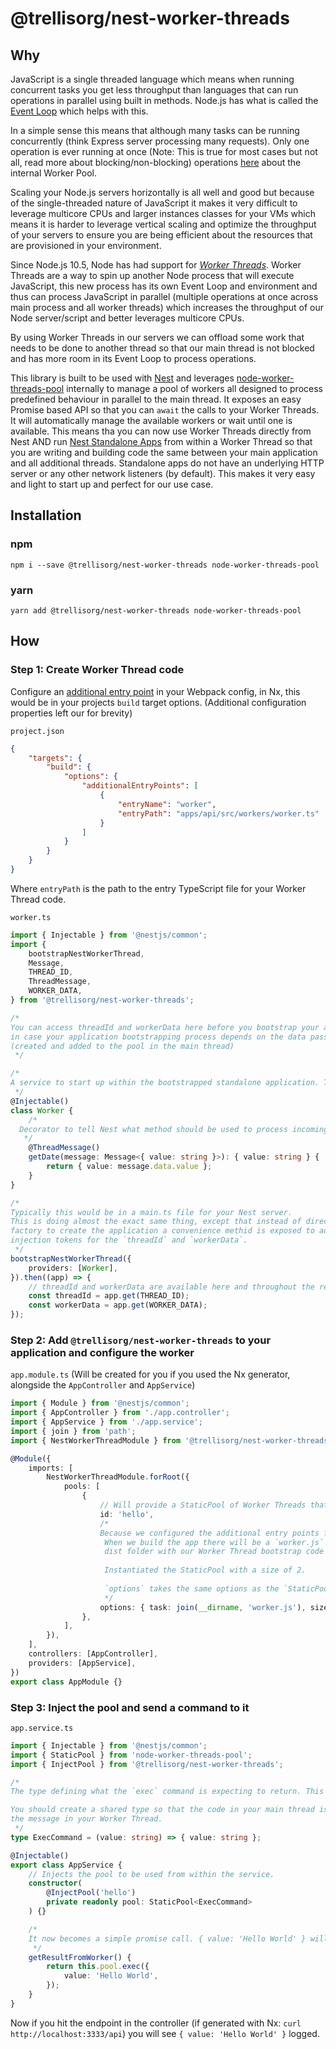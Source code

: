 # @trellisorg/nest-worker-threads

## Why

JavaScript is a single threaded language which means when running concurrent tasks you get less throughput than
languages that can run operations in parallel using built in methods. Node.js has what is called
the [Event Loop](https://nodejs.org/en/docs/guides/event-loop-timers-and-nexttick/) which helps with this.

In a simple sense this means that although many tasks can be running concurrently (think Express server processing many
requests). Only one operation is ever running at once (Note: This is true for most cases but not all, read more about
blocking/non-blocking) operations [here](https://nodejs.org/en/docs/guides/dont-block-the-event-loop/) about the
internal Worker Pool.

Scaling your Node.js servers horizontally is all well and good but because of the single-threaded nature of JavaScript
it makes it very difficult to leverage multicore CPUs and larger instances classes for your VMs which means it is harder
to leverage vertical scaling and optimize the throughput of your servers to ensure you are being efficient about the
resources that are provisioned in your environment.

Since Node.js 10.5, Node has had support for [_Worker Threads_](https://nodejs.org/api/worker_threads.html). Worker
Threads are a way to spin up another Node process that will execute JavaScript, this new process has its own Event Loop
and environment and thus can process JavaScript in parallel (multiple operations at once across main process and all
worker threads) which increases the throughput of our Node server/script and better leverages multicore CPUs.

By using Worker Threads in our servers we can offload some work that needs to be done to another thread so that our main
thread is not blocked and has more room in its Event Loop to process operations.

This library is built to be used with [Nest](https://docs.nestjs.com/) and
leverages [node-worker-threads-pool](https://www.npmjs.com/package/node-worker-threads-pool) internally to manage a pool
of workers all designed to process predefined behaviour in parallel to the main thread. It exposes an easy Promise based
API so that you can `await` the calls to your Worker Threads. It will automatically manage the available workers or wait
until one is available. This means tha you can now use Worker Threads directly from Nest AND
run [Nest Standalone Apps](https://docs.nestjs.com/standalone-applications) from within a Worker Thread so that you are
writing and building code the same between your main application and all additional threads. Standalone apps do not have
an underlying HTTP server or any other network listeners (by default). This makes it very easy and light to start up and
perfect for our use case.

## Installation

### npm

`npm i --save @trellisorg/nest-worker-threads node-worker-threads-pool`

### yarn

`yarn add @trellisorg/nest-worker-threads node-worker-threads-pool`

## How

### Step 1: Create Worker Thread code

Configure an [additional entry point](https://nx.dev/packages/node/executors/webpack#additionalentrypoints) in your
Webpack config, in Nx, this would be in your projects `build` target
options. (Additional configuration properties left our for brevity)

`project.json`

```json
{
    "targets": {
        "build": {
            "options": {
                "additionalEntryPoints": [
                    {
                        "entryName": "worker",
                        "entryPath": "apps/api/src/workers/worker.ts"
                    }
                ]
            }
        }
    }
}
```

Where `entryPath` is the path to the entry TypeScript file for your Worker Thread code.

`worker.ts`

```typescript
import { Injectable } from '@nestjs/common';
import {
    bootstrapNestWorkerThread,
    Message,
    THREAD_ID,
    ThreadMessage,
    WORKER_DATA,
} from '@trellisorg/nest-worker-threads';

/*
You can access threadId and workerData here before you bootstrap your application as you normally would in a Worker Thread
in case your application bootstrapping process depends on the data passed in when the Worker Thread is started up 
(created and added to the pool in the main thread)
 */

/*
A service to start up within the bootstrapped standalone application. This will listen for messages on the message bus and process them.
 */
@Injectable()
class Worker {
    /*
  Decorator to tell Nest what method should be used to process incoming messages. More on this below.
   */
    @ThreadMessage()
    getDate(message: Message<{ value: string }>): { value: string } {
        return { value: message.data.value };
    }
}

/*
Typically this would be in a main.ts file for your Nest server. 
This is doing almost the exact same thing, except that instead of directly calling the Nest 
factory to create the application a convenience methid is exposed to automatically setup some 
injection tokens for the `threadId` and `workerData`.
 */
bootstrapNestWorkerThread({
    providers: [Worker],
}).then((app) => {
    // threadId and workerData are available here and throughout the rest of your application as injection tokens.
    const threadId = app.get(THREAD_ID);
    const workerData = app.get(WORKER_DATA);
});
```

### Step 2: Add `@trellisorg/nest-worker-threads` to your application and configure the worker

`app.module.ts` (Will be created for you if you used the Nx generator, alongside the `AppController` and `AppService`)

```typescript
import { Module } from '@nestjs/common';
import { AppController } from './app.controller';
import { AppService } from './app.service';
import { join } from 'path';
import { NestWorkerThreadModule } from '@trellisorg/nest-worker-threads';

@Module({
    imports: [
        NestWorkerThreadModule.forRoot({
            pools: [
                {
                    // Will provide a StaticPool of Worker Threads that can be injected using the @InjectPool('hello') decorator.
                    id: 'hello',
                    /*
                    Because we configured the additional entry points for the `worker.ts` file.
                     When we build the app there will be a `worker.js` file that exists in our 
                     dist folder with our Worker Thread bootstrap code in it.
                     
                     Instantiated the StaticPool with a size of 2.
                     
                     `options` takes the same options as the `StaticPool` constructor from `node-worker-threads-pool`
                     */
                    options: { task: join(__dirname, 'worker.js'), size: 2 },
                },
            ],
        }),
    ],
    controllers: [AppController],
    providers: [AppService],
})
export class AppModule {}
```

### Step 3: Inject the pool and send a command to it

`app.service.ts`

```typescript
import { Injectable } from '@nestjs/common';
import { StaticPool } from 'node-worker-threads-pool';
import { InjectPool } from '@trellisorg/nest-worker-threads';

/*
The type defining what the `exec` command is expecting to return. This will strongly type your `pool.exec` commands.

You should create a shared type so that the code in your main thread is expecting the same request/response types as the service processing
the message in your Worker Thread.
 */
type ExecCommand = (value: string) => { value: string };

@Injectable()
export class AppService {
    // Injects the pool to be used from within the service.
    constructor(
        @InjectPool('hello')
        private readonly pool: StaticPool<ExecCommand>
    ) {}

    /*
    It now becomes a simple promise call. { value: 'Hello World' } will be sent to the worker thread and the worker thread will send it back.
     */
    getResultFromWorker() {
        return this.pool.exec({
            value: 'Hello World',
        });
    }
}
```

Now if you hit the endpoint in the controller (if generated with Nx: `curl http://localhost:3333/api`) you will see `{ value: 'Hello World' }` logged.
